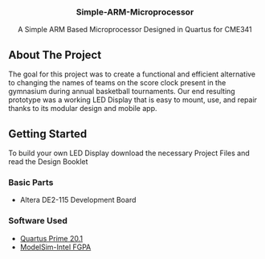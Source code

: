 # 

<br />
  <h3 align="center">Simple-ARM-Microprocessor</h3>

  <p align="center">
    A Simple ARM Based Microprocessor Designed in Quartus for CME341
    <br />
  </p>
</p>

## About The Project
The goal for this project was to create a functional and efficient alternative to changing the names of teams on the score clock present in the gymnasium during annual basketball tournaments. Our end resulting prototype was a working LED Display that is easy to mount, use, and repair thanks to its modular design and mobile app. 


## Getting Started
To build your own LED Display download the necessary Project Files and read the Design Booklet

### Basic Parts
* Altera DE2-115 Development Board

### Software Used
* [Quartus Prime 20.1](https://www.intel.com/content/www/us/en/software-kit/660907/intel-quartus-prime-lite-edition-design-software-version-20-1-1-for-windows.html)
* [ModelSim-Intel FGPA](https://www.intel.com/content/www/us/en/software-kit/750368/modelsim-intel-fpgas-standard-edition-software-version-18-1.html)

